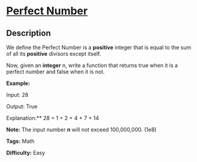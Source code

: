 # [Perfect Number][title]

## Description

We define the Perfect Number is a **positive** integer that is equal to the
sum of all its **positive** divisors except itself.

Now, given an **integer** n, write a function that returns true when it is a
perfect number and false when it is not.

**Example:**  

    
    

Input: 28

Output: True

Explanation:** 28 = 1 + 2 + 4 + 7 + 14

    

**Note:** The input number **n** will not exceed 100,000,000. (1e8)


**Tags:** Math

**Difficulty:** Easy

[title]: https://leetcode.com/problems/perfect-number
